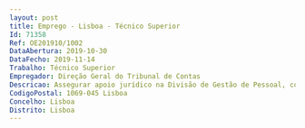 ```yaml
--- 
layout: post
title: Emprego - Lisboa - Técnico Superior
Id: 71358
Ref: OE201910/1002
DataAbertura: 2019-10-30
DataFecho: 2019-11-14
Trabalho: Técnico Superior
Empregador: Direção Geral do Tribunal de Contas
Descricao: Assegurar apoio jurídico na Divisão de Gestão de Pessoal, com as seguintes funções  a) Elaborar informações pareceres jurídicos relativos a matérias de pessoal, bem como desenvolver e acompanhar os procedimentos às mesmas respeitantes, em especial  recrutamento e seleção de trabalhadores  Sistema Integrado de Avaliação do Desempenho na Administração Pública  promoções progressões alterações ao posicionamento remuneratório  acidentes em serviço  férias, faltas e licenças b) Desenvolver e acompanhar os procedimentos administrativos necessários à contratação de serviços externos, designadamente de auditoria e consultadoria.
CodigoPostal: 1069-045 Lisboa
Concelho: Lisboa
Distrito: Lisboa
--- 
```

